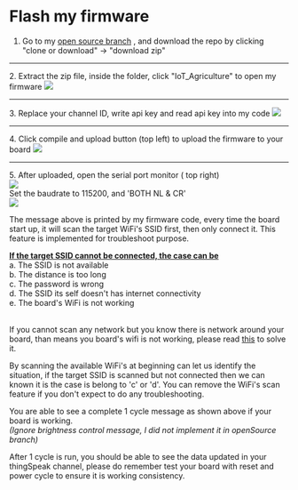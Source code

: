 <h1>Flash my firmware</h1>

1. Go to my [open source branch](https://github.com/Raydivine/IoT-of-Modern-Agriculture/tree/openSource) , and download the repo by clicking "clone or download" -> "download zip"
<hr/>
2. Extract the zip file, inside the folder, click "IoT_Agriculture" to open my firmware

   <img src="https://github.com/Raydivine/IoT-of-Modern-Agriculture/blob/master/Doc/Image/Arduino/project%20file.PNG" />
<hr/>
3. Replace your channel ID, write api key and read api key into my code
   
   <img src="https://github.com/Raydivine/IoT-of-Modern-Agriculture/blob/master/Doc/Image/Arduino/Replace%20id%20and%20key.PNG"/>   
<hr/>   
4. Click compile and upload button (top left) to upload the firmware to your board
  
   <img src="https://github.com/Raydivine/IoT-of-Modern-Agriculture/blob/master/Doc/Image/Arduino/compile%20and%20upload.PNG" />
<hr/>
5. After uploaded, open the serial port monitor ( top right)
   <br/>
   <img src="https://github.com/Raydivine/IoT-of-Modern-Agriculture/blob/master/Doc/Image/Arduino/serial%20monitor.PNG"/>
   <br/>
   Set the baudrate to 115200, and 'BOTH NL & CR' 
   <br/>
   
   <img src="https://github.com/Raydivine/IoT-of-Modern-Agriculture/blob/master/Doc/Image/Arduino/Print%20out%20message.PNG"/>
   
   The message above is printed by my firmware code, every time the board start up, it will scan the target WiFi's SSID first, then only    connect it. This feature is implemented for troubleshoot purpose.  <br/>
   
   <b><ins>If the target SSID cannot be connected, the case can be</ins></b><br/>
   a. The SSID is not available<br/>
   b. The distance is too long<br/>
   c. The password is wrong<br/>
   d. The SSID its self doesn't has internet connectivity<br/>
   e. The board's WiFi is not working<br/><br/>
   
   If you cannot scan any network but you know there is network around your board, than means you board's wifi is not working, please      read [this](https://github.com/Raydivine/IoT-of-Modern-Agriculture/blob/master/Doc/Solve%20WiFi%20issue.md) to solve it.
   <br/>
   
   By scanning the available WiFi's at beginning can let us identify the situation, if the target SSID is scanned but not connected then    we can known it is the case is belong to 'c' or 'd'. You can remove the WiFi's scan feature if you don't expect to do any                troubleshooting.
   <br/>
   
   You are able to see a complete 1 cycle message as shown above if your board is working. 
   <br/>
   <i>(Ignore brightness control message, I  did not implement it in openSource branch)</i>
   <br/>
   
   After 1 cycle is run, you should be able to see the data updated in your thingSpeak channel, please do remember test your board with    reset and power cycle to ensure it is working consistency.
